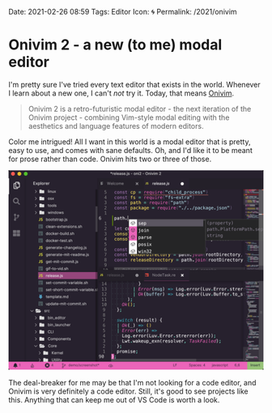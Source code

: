 Date: 2021-02-26 08:59
Tags: Editor
Icon: 🌀
Permalink: /2021/onivim

# Onivim 2 - a new (to me) modal editor

I'm pretty sure I've tried every text editor that exists in the world. Whenever I learn about a new one, I can't _not_ try it.
Today, that means [Onivim][1].

> Onivim 2 is a retro-futuristic modal editor - the next iteration of the Onivim project - combining Vim-style modal editing with the aesthetics and language features of modern editors.

Color me intrigued! All I want in this world is a modal editor that is pretty, easy to use, and comes with sane defaults. Oh, and I'd like it to be meant for prose rather than code. Onivim hits two or three of those.

![Onivim screenshot][2]

The deal-breaker for me may be that I'm not looking for a code editor, and Onivim is very definitely a code editor. Still, it's good to see projects like this. Anything that can keep me out of VS Code is worth a look.


[1]:	https://www.onivim.io
[2]:	/_img/2021/2021-02-26-editor.png